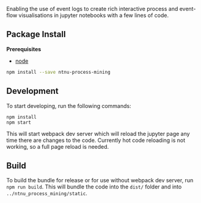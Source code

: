 Enabling the use of event logs to create rich interactive process and event-flow visualisations in jupyter notebooks with a few lines of code.

## Package Install

**Prerequisites**

- [node](http://nodejs.org/)

```bash
npm install --save ntnu-process-mining
```

## Development

To start developing, run the following commands:

```
npm install
npm start
```

This will start webpack dev server which will reload the jupyter page any time there are changes to the code. Currently hot code reloading is not working, so a full page reload is needed.

## Build

To build the bundle for release or for use without webpack dev server, run `npm run build`. This will bundle the code into the `dist/` folder and into `../ntnu_process_mining/static`.
